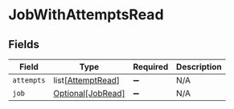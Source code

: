 # JobWithAttemptsRead


## Fields

| Field                                                   | Type                                                    | Required                                                | Description                                             |
| ------------------------------------------------------- | ------------------------------------------------------- | ------------------------------------------------------- | ------------------------------------------------------- |
| `attempts`                                              | list[[AttemptRead](../../models/shared/attemptread.md)] | :heavy_minus_sign:                                      | N/A                                                     |
| `job`                                                   | [Optional[JobRead]](../../models/shared/jobread.md)     | :heavy_minus_sign:                                      | N/A                                                     |